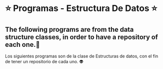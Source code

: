 # :star: Programas - Estructura De Datos :star:

The following programs are from the data structure classes, in order to have a repository of each one.:yellow_heart:
------------
Los siguientes programas son de la clase de Estructuras de datos, con el fin de tener un repositorio de cada uno. :alien:
